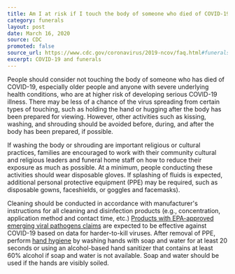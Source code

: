```yaml
---
title: Am I at risk if I touch the body of someone who died of COVID-19?
category: funerals
layout: post
date: March 16, 2020
source: CDC
promoted: false
source_url: https://www.cdc.gov/coronavirus/2019-ncov/faq.html#funerals
excerpt: COVID-19 and funerals
---
```


People should consider not touching the body of someone who has died of COVID-19, especially older people and anyone with severe underlying health conditions, who are at higher risk of developing serious COVID-19 illness. There may be less of a chance of the virus spreading from certain types of touching, such as holding the hand or hugging after the body has been prepared for viewing. However, other activities such as kissing, washing, and shrouding should be avoided before, during, and after the body has been prepared, if possible. 

If washing the body or shrouding are important religious or cultural practices, families are encouraged to work with their community cultural and religious leaders and funeral home staff on how to reduce their exposure as much as possible. At a minimum, people conducting these activities should wear disposable gloves. If splashing of fluids is expected, additional personal protective equipment (PPE) may be required, such as disposable gowns, faceshields, or goggles and facemasks).

Cleaning should be conducted in accordance with manufacturer's instructions for all cleaning and disinfection products (e.g., concentration, application method and contact time, etc.) <a href="https://www.epa.gov/sites/production/files/2020-03/documents/sars-cov-2-list_03-03-2020.pdf">Products with EPA-approved emerging viral pathogens claims</a>
are expected to be effective against COVID-19 based on data for harder-to-kill viruses. After removal of PPE, perform
<a href="https://www.cdc.gov/handwashing/when-how-handwashing.html">hand hygiene</a> by washing hands with soap and water for at least 20 seconds or using an alcohol-based hand sanitizer that contains at least 60% alcohol if soap and water is not available. Soap and water should be used if the hands are visibly soiled.
